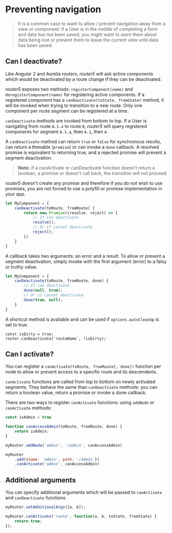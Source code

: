 # Preventing navigation

> It is a common case to want to allow / prevent navigation away from a view or component: if a User is in the middle of completing a form and data has not been saved, you might want to warn them about data being lost or prevent them to leave the current view until data has been saved.


## Can I deactivate?

Like Angular 2 and Aurelia routers, _router5_ will ask active components which would be
deactivated by a route change if they can be deactivated.

_router5_ exposes two methods: `registerComponent(name)` and `deregisterComponent(name)` for registering
active components. If a registered component has a `canDeactivate(toState, fromState)` method, it will
be invoked when trying to transition to a new route. Only one component per route segment can be registered
at a time.

`canDeactivate` methods are invoked from bottom to top. If a User is navigating from route `A.1.a` to route `B`,
_router5_ will query registered components for segment `A.1.a`, then `A.1`, then `A`.

A `canDeactivate` method can return `true` or `false` for synchronous results, can
return a thenable (`promise`) or can invoke a `done` callback. A resolved promise is equivalent
to returning true, and a rejected promise will prevent a segment deactivation.

> __Note:__ if a canActivate or canDeactivate function doesn't return a boolean, a promise or doesn't call back,
  the transition will not proceed

_router5_ doesn't create any promise and therefore if you do not wish to use promises, you are not forced
to use a polyfill or promise implementation in your app.

```javascript
let MyComponent = {
    canDeactivate(toRoute, fromRoute) {
        return new Promise((resolve, reject) => {
            // If can deactivate
            resolve();
            // Or if cannot deactivate
            reject();
        })
    }
}
```

A callback takes two arguments: an error and a result. To allow or prevent a segment
deactivation, simply invoke with the first argument (error) to a falsy or truthy value.

```javascript
let MyComponent = {
    canDeactivate(toRoute, fromRoute, done) {
        // If can deactivate
        done(null, true);
        // Or if cannot deactivate
        done(true, null);
    }
}
```

A shortcut method is available and can be used if `options.autoCleanUp` is set to true.

```
const isDirty = true;
router.canDeactivate('routeName', !isDirty);
```

## Can I activate?

You can register a `canActivate(toRoute, fromRoute[, done])` function per node to allow or prevent access
to a specific route and its descendents.

`canActivate` functions are called from top to bottom on newly activated segments. They behave the same
than `canDeactivate` methods: you can return a boolean value, return a promise or invoke a done callback.

There are two ways to register `canActivate` functions: using `addNode` or `canActivate` methods:

```javascript
const isAdmin = true

function canAccessAdmin(toRoute, fromRoute, done) {
    return isAdmin;
}

myRouter.addNode('admin', '/admin', canAccessAdmin)

myRouter
    .add({name: 'admin', path: '/admin'})
    .canActivate('admin', canAccessAdmin)
```

## Additional arguments

You can specify additional arguments which will be passed to `canActivate` and `canDeactivate` functions.

```javascript
myRouter.setAdditionalArgs([a, b]);

myRouter.canActivate('route', function(a, b, toState, fromState) {
    return true;
});
```
